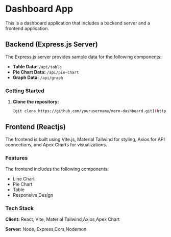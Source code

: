 # Dashboard App

This is a  dashboard application that includes a backend server and a frontend application.

## Backend (Express.js Server)

The Express.js server provides sample data for the following components:

- **Table Data:** `/api/table`
- **Pie Chart Data:** `/api/pie-chart`
- **Graph Data:** `/api/graph`

### Getting Started

1. **Clone the repository:**

   ```bash
   [git clone https://github.com/yourusername/mern-dashboard.git](https://github.com/aswanthkumarp/Reactmachinetask.git)
   
## Frontend (Reactjs)

The frontend is built using Vite.js, Material Tailwind for styling, Axios for API connections, and Apex Charts for visualizations.

### Features
The frontend includes the following components:
- Line Chart
- Pie Chart
- Table
- Responsive Design


### Tech Stack

**Client:** React, Vite, Material Tailwind,Axios,Apex Chart

**Server:** Node, Express,Cors,Nodemon

   
